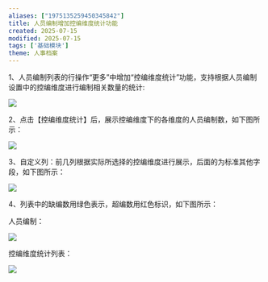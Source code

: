 ```yaml
---
aliases: ["1975135259450345842"]
title: 人员编制增加控编维度统计功能
created: 2025-07-15
modified: 2025-07-15
tags: ['基础模块']
theme: 人事档案
---
```


1、人员编制列表的行操作“更多”中增加“控编维度统计”功能，支持根据人员编制设置中的控编维度进行编制相关数量的统计:

![](4b3a0b6341e90a5177ded28551be6ece.jpg)

2、点击【控编维度统计】后，展示控编维度下的各维度的人员编制数，如下图所示：

![](80a642f92a06f65c4638daf971a97a64.jpg)

3、自定义列：前几列根据实际所选择的控编维度进行展示，后面的为标准其他字段，如下图所示：

![](bb71de762466e9072cde1b9c746f8e69.jpg)

4、列表中的缺编数用绿色表示，超编数用红色标识，如下图所示：

人员编制：

![](d6a982a872a65c1ee0e544834b5677f6.jpg)

控编维度统计列表：

![](19b1d7e6e08475295e478c88d3c1c857.jpg)